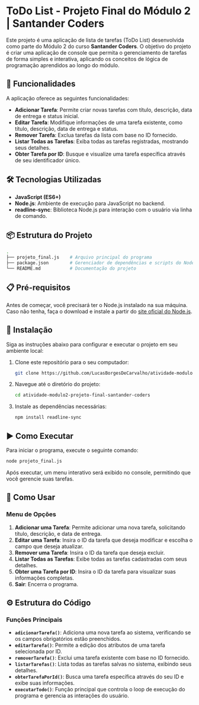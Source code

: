 # ToDo List - Projeto Final do Módulo 2 | Santander Coders

Este projeto é uma aplicação de lista de tarefas (ToDo List) desenvolvida como parte do Módulo 2 do curso **Santander Coders**. O objetivo do projeto é criar uma aplicação de console que permita o gerenciamento de tarefas de forma simples e interativa, aplicando os conceitos de lógica de programação aprendidos ao longo do módulo.

## 🚀 Funcionalidades

A aplicação oferece as seguintes funcionalidades:

- **Adicionar Tarefa**: Permite criar novas tarefas com título, descrição, data de entrega e status inicial.
- **Editar Tarefa**: Modifique informações de uma tarefa existente, como título, descrição, data de entrega e status.
- **Remover Tarefa**: Exclua tarefas da lista com base no ID fornecido.
- **Listar Todas as Tarefas**: Exiba todas as tarefas registradas, mostrando seus detalhes.
- **Obter Tarefa por ID**: Busque e visualize uma tarefa específica através de seu identificador único.

## 🛠️ Tecnologias Utilizadas

- **JavaScript (ES6+)**
- **Node.js**: Ambiente de execução para JavaScript no backend.
- **readline-sync**: Biblioteca Node.js para interação com o usuário via linha de comando.

## 📦 Estrutura do Projeto

```bash
.
├── projeto_final.js    # Arquivo principal do programa
├── package.json        # Gerenciador de dependências e scripts do Node.js
└── README.md           # Documentação do projeto
```
## 📋 Pré-requisitos

Antes de começar, você precisará ter o Node.js instalado na sua máquina. Caso não tenha, faça o download e instale a partir do [site oficial do Node.js](https://nodejs.org/).

## 🔧 Instalação

Siga as instruções abaixo para configurar e executar o projeto em seu ambiente local:

1. Clone este repositório para o seu computador:

   ```bash
   git clone https://github.com/LucasBorgesDeCarvalho/atividade-modulo2-projeto-final-santander-coders.git
   ```

2. Navegue até o diretório do projeto:

   ```bash
   cd atividade-modulo2-projeto-final-santander-coders
   ```

3. Instale as dependências necessárias:

   ```bash
   npm install readline-sync
   ```

## ▶️ Como Executar

Para iniciar o programa, execute o seguinte comando:

```bash
node projeto_final.js
```

Após executar, um menu interativo será exibido no console, permitindo que você gerencie suas tarefas.

## 📝 Como Usar

### Menu de Opções

1. **Adicionar uma Tarefa**: Permite adicionar uma nova tarefa, solicitando título, descrição, e data de entrega.
2. **Editar uma Tarefa**: Insira o ID da tarefa que deseja modificar e escolha o campo que deseja atualizar.
3. **Remover uma Tarefa**: Insira o ID da tarefa que deseja excluir.
4. **Listar Todas as Tarefas**: Exibe todas as tarefas cadastradas com seus detalhes.
5. **Obter uma Tarefa por ID**: Insira o ID da tarefa para visualizar suas informações completas.
6. **Sair**: Encerra o programa.

## ⚙️ Estrutura do Código

### Funções Principais

- **`adicionarTarefa()`**: Adiciona uma nova tarefa ao sistema, verificando se os campos obrigatórios estão preenchidos.
- **`editarTarefa()`**: Permite a edição dos atributos de uma tarefa selecionada por ID.
- **`removerTarefa()`**: Exclui uma tarefa existente com base no ID fornecido.
- **`listarTarefas()`**: Lista todas as tarefas salvas no sistema, exibindo seus detalhes.
- **`obterTarefaPorId()`**: Busca uma tarefa específica através do seu ID e exibe suas informações.
- **`executarTodo()`**: Função principal que controla o loop de execução do programa e gerencia as interações do usuário.
